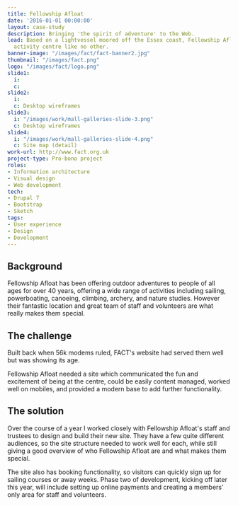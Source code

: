 ```yaml
---
title: Fellowship Afloat
date: '2016-01-01 00:00:00'
layout: case-study
description: Bringing 'the spirit of adventure' to the Web.
lead: Based on a lightvessel moored off the Essex coast, Fellowship Afloat is an outdoor
  activity centre like no other.
banner-image: "/images/fact/fact-banner2.jpg"
thumbnail: "/images/fact.png"
logo: "/images/fact/logo.png"
slide1: 
  i:
  c:
slide2: 
  i:
  c: Desktop wireframes
slide3:
  i: "/images/work/mall-galleries-slide-3.png"
  c: Desktop wireframes
slide4:
  i: "/images/work/mall-galleries-slide-4.png"
  c: Site map (detail)
work-url: http://www.fact.org.uk
project-type: Pro-bono project
roles:
- Information architecture
- Visual design
- Web development
tech:
- Drupal 7
- Bootstrap
- Sketch
tags:
- User experience
- Design
- Development
---
```


## Background

Fellowship Afloat has been offering outdoor adventures to people of all ages for over 40 years, offering a wide range of activities including sailing, powerboating, canoeing, climbing, archery, and nature studies. However their fantastic location and great team of staff and volunteers are what really makes them special.

## The challenge

Built back when 56k modems ruled, FACT's website had served them well but was showing its age.

Fellowship Afloat needed a site which communicated the fun and excitement of being at the centre, could be easily content managed, worked well on mobiles, and provided a modern base to add further functionality.

## The solution

Over the course of a year I worked closely with Fellowship Afloat's staff and trustees to design and build their new site. They have a few quite different audiences, so the site structure needed to work well for each, while still giving a good overview of who Fellowship Afloat are and what makes them special.

The site also has booking functionality, so visitors can quickly sign up for sailing courses or away weeks. Phase two of development, kicking off later this year, will include setting up online payments and creating a members' only area for staff and volunteers.